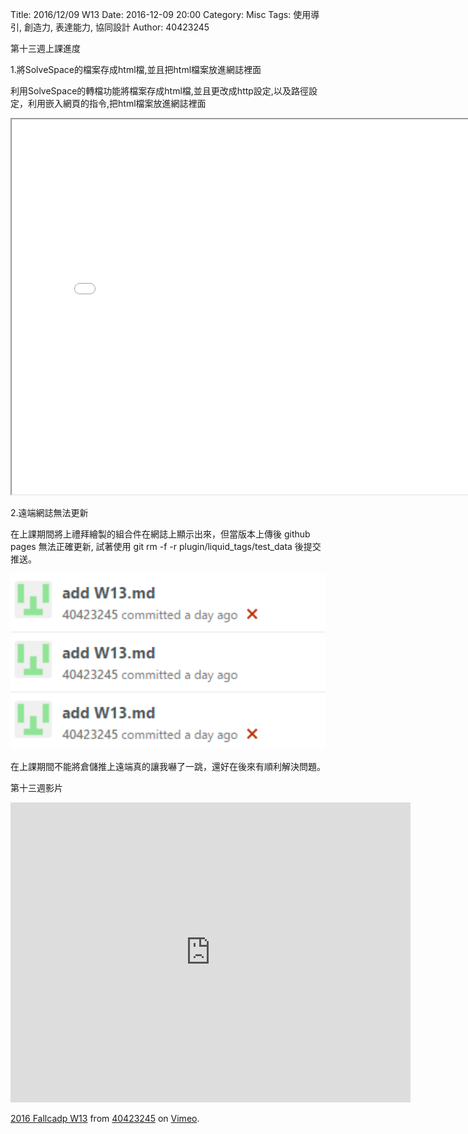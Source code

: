 Title: 2016/12/09 W13
Date: 2016-12-09 20:00
Category: Misc
Tags: 使用導引, 創造力, 表達能力, 協同設計
Author: 40423245

第十三週上課進度

1.將SolveSpace的檔案存成html檔,並且把html檔案放進網誌裡面

利用SolveSpace的轉檔功能將檔案存成html檔,並且更改成http設定,以及路徑設定，利用嵌入網頁的指令,把html檔案放進網誌裡面

<iframe src="./../data/W12/ass.html" width="800" height="600"></iframe>


2.遠端網誌無法更新

在上課期間將上禮拜繪製的組合件在網誌上顯示出來，但當版本上傳後 github pages 無法正確更新, 試著使用 git rm -f -r plugin/liquid_tags/test_data 後提交推送。

<img src="./../data/W13/40423245_W13.png" width= "800" />

在上課期間不能將倉儲推上遠端真的讓我嚇了一跳，還好在後來有順利解決問題。

第十三週影片
<iframe src="https://player.vimeo.com/video/195145829" width="640" height="480" frameborder="0" webkitallowfullscreen mozallowfullscreen allowfullscreen></iframe>
<p><a href="https://vimeo.com/195145829">2016 Fallcadp W13</a> from <a href="https://vimeo.com/user47996237">40423245</a> on <a href="https://vimeo.com">Vimeo</a>.</p>
